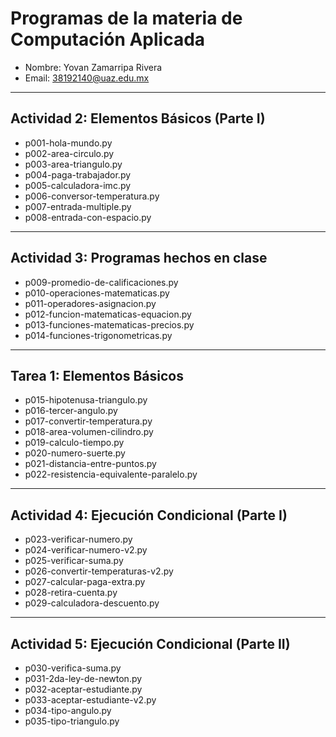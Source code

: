 # Programas de la materia de Computación Aplicada

- Nombre: Yovan Zamarripa Rivera  
- Email: 38192140@uaz.edu.mx
---

## Actividad 2: Elementos Básicos (Parte I)
- p001-hola-mundo.py  
- p002-area-circulo.py  
- p003-area-triangulo.py  
- p004-paga-trabajador.py  
- p005-calculadora-imc.py  
- p006-conversor-temperatura.py  
- p007-entrada-multiple.py  
- p008-entrada-con-espacio.py  

---

## Actividad 3: Programas hechos en clase
- p009-promedio-de-calificaciones.py  
- p010-operaciones-matematicas.py  
- p011-operadores-asignacion.py  
- p012-funcion-matematicas-equacion.py  
- p013-funciones-matematicas-precios.py  
- p014-funciones-trigonometricas.py  

---

## Tarea 1: Elementos Básicos
- p015-hipotenusa-triangulo.py  
- p016-tercer-angulo.py  
- p017-convertir-temperatura.py  
- p018-area-volumen-cilindro.py  
- p019-calculo-tiempo.py  
- p020-numero-suerte.py  
- p021-distancia-entre-puntos.py  
- p022-resistencia-equivalente-paralelo.py

---
## Actividad 4: Ejecución Condicional (Parte I)
- p023-verificar-numero.py
- p024-verificar-numero-v2.py
- p025-verificar-suma.py
- p026-convertir-temperaturas-v2.py
- p027-calcular-paga-extra.py
- p028-retira-cuenta.py
- p029-calculadora-descuento.py


----
## Actividad 5: Ejecución Condicional (Parte II)
- p030-verifica-suma.py
- p031-2da-ley-de-newton.py
- p032-aceptar-estudiante.py
- p033-aceptar-estudiante-v2.py
- p034-tipo-angulo.py
- p035-tipo-triangulo.py
